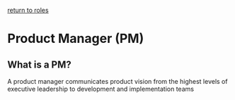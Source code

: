 ---
---

[return to roles](roles)

# Product Manager (PM)

## What is a PM?

A product manager communicates product vision from the highest levels of executive leadership to development and implementation teams
